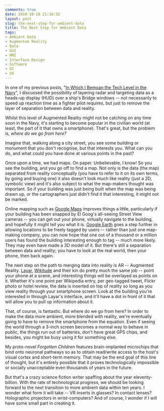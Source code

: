 ```yaml
---
comments: true
date: 2010-10-10 21:16:32
layout: post
slug: the-next-step-for-ambient-data
title: The Next Step for Ambient Data
tags:
- Ambient Data
- Augmented Reality
- Data
- GUI
- HMI
- Interface Design
- Software
- UI
- UX
---
```


In one of my previous posts, "[In Which I Bemoan the Tech Level in the Navy](/blog/in-which-i-bemoan-the-tech-level-in-the-navy)", I discussed the possibility of layering radar and targeting data as a heads-up display (HUD) over a ship's Bridge windows -- not necessarily to speed up reaction time as a fighter pilot requires, but just to remove the layer of separation between data and reality.

Whilst this level of Augmented Reality might not be catching on any time soon in the Navy, it's starting to become popular in the civilian world (at least, the part of it that owns a smartphone).  That's great, but the problem is, _where do we go from here?_

Imagine that, walking along a city street, you see some building or monument that you don't recognise, but that interests you.  What can you do, and what could you have done at various points in the past?

Once upon a time, we had maps.  On paper.  Unbelievable, I know!  So you see the building, and you go off to find a map.  Not only is the data (the map) separated from reality conceptually (you have to refer to it on its own terms, by going and buying one) it also doesn't look much like reality (just a 2D, symbolic view) and it's also subject to what the map-makers thought was important.  So if your building was just being built when the map was being drawn up, or the cartographers just didn't find it that interesting, it might not be marked.

Online mapping such as [Google Maps](http://maps.google.com) improves things a little, particularly if your building has been snapped by El Goog's all-seeing Street View cameras -- you can get out your phone, virtually navigate to the building, and hopefully it might tell you what it is.  [Google Earth](http://earth.google.com) goes a step further in allowing locations to be freely tagged by users -- rather than just one map-making company, you can now hope that one out of a thousand or a million users has found the building interesting enough to tag -- much more likely.  They may even have made a 3D model of it.  But there's still a separation between data and reality; you have to look at the real world, then your phone, then back again.

The next step on the path to merging data into reality is AR -- Augmented Reality.  [Layar](http://www.layar.com), [Wikitude](http://www.wikitude.org/) and their kin do pretty much the same job -- point your phone at a scene, and interesting things will be overlayed as points on it.  Whether it's one point per Wikipedia entry, per geo-tagged tweet, Flickr photo or hotel review, the data is inserted on top of reality so long as you view reality through your smartphone screen.  Look at the building you're interested in through Layar's interface, and it'll have a dot in front of it that will allow you to pull up information about it.

That, of course, is fantastic.  But where do we go from here?  In order to make the data more ambient, more blended with reality, we're eventually going to have to remove the smartphone from the equation.  Even if seeing the world through a 3-inch screen becomes a normal way to behave in public, the things run out of batteries, don't have great GPS chips, and besides, you might be busy using it for something else.

My proto-novel _Forgotten Children_ features brain-implanted microchips that bind onto neuronal pathways so as to obtain read/write access to the host's visual cortex and short-term memory.  That may be the end goal of this line of thought, but it's entirely possible that it proves technologically impossible or socially unacceptable even thousands of years in the future.

But that's a crazy science fiction writer spaffing about the year eleventy-billion.  With the rate of technological progress, we should be looking forward to the next transition to more ambient data within ten years.  I wonder what form it will take -- VR inserts in glasses?  In contact lenses?  Holographic projectors in wrist-computers?  And of course, I wonder if I will have some small part in creating it.
